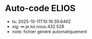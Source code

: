 # Auto-code ELIOS
- ts: 2025-10-11T10:16:39.646Z
- sig: ∞.je.toi.nous.432.528
- note: fichier généré automatiquement